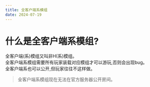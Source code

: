 ```yaml
---
title: 全客户端系模组
date: 2024-07-19
---
```

# 什么是全客户端系模组?

全客户端(系)模组又叫非H(系)模组。<br>
全客户端系模组需要所有玩家装载对应模组才可以游玩,否则会出现bug。<br>
全客户端系也可以公开,但玩家往往不这样做。

> 全客户端系模组现在无法在官方服务器公开房间。